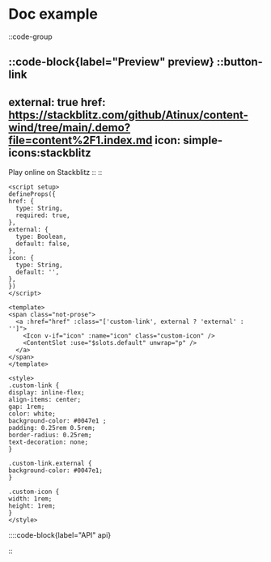 # Doc example

::code-group

  ::code-block{label="Preview" preview}
::button-link
---
external: true
href: https://stackblitz.com/github/Atinux/content-wind/tree/main/.demo?file=content%2F1.index.md
icon: simple-icons:stackblitz
---
Play online on Stackblitz
::
  ::
  ```vue [Code]
<script setup>
defineProps({
  href: {
    type: String,
    required: true,
  },
  external: {
    type: Boolean,
    default: false,
  },
  icon: {
    type: String,
    default: '',
  },
})
</script>

<template>
  <span class="not-prose">
    <a :href="href" :class="['custom-link', external ? 'external' : '']">
      <Icon v-if="icon" :name="icon" class="custom-icon" />
      <ContentSlot :use="$slots.default" unwrap="p" />
    </a>
  </span>
</template>

<style>
.custom-link {
  display: inline-flex;
  align-items: center;
  gap: 1rem;
  color: white;
  background-color: #0047e1 ;
  padding: 0.25rem 0.5rem;
  border-radius: 0.25rem;
  text-decoration: none;
}

.custom-link.external {
  background-color: #0047e1;
}

.custom-icon {
  width: 1rem;
  height: 1rem;
}
</style>

  ```
  ::::code-block{label="API" api}
  
:: 
